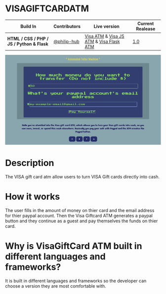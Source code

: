 # VISAGIFTCARDATM
Build In | Contributors | Live version | Current Realease
--- | --- | --- | ---
**HTML / CSS / PHP / JS / Python & Flask** | [@philip-hub](https://github.com/philip-hub) | [Visa ATM](https://VISAGIFTCARD.philippounds.repl.co) & [Visa JS ATM](https://jsatm.philippounds.repl.co) & [Visa Flask ATM](https://unsungrecentcygwin.philippounds.repl.co)| [1.0](https://github.com/philip-hub/VISAGIFTCARDATM/releases/tag/1.0)

![A picture of the live demo](https://github.com/philip-hub/VISAGIFTCARDATM/blob/main/images/Screen%20Shot%202021-01-22%20at%209.58.41%20AM.png)

# Description
The VISA gift card atm allow users to turn VISA Gift cards directly into cash.

# How it works

The user fills in the amount of money on thier card and the email address for thier paypal account. Then the Visa Giftcard ATM generates a paypal button and they continue as a guest and pay themselves the funds on thier card.

# Why is VisaGiftCard ATM built in different languages and frameworks?
It is built in different languages and frameworks so the developer can choose a version they are most comfortable with.

